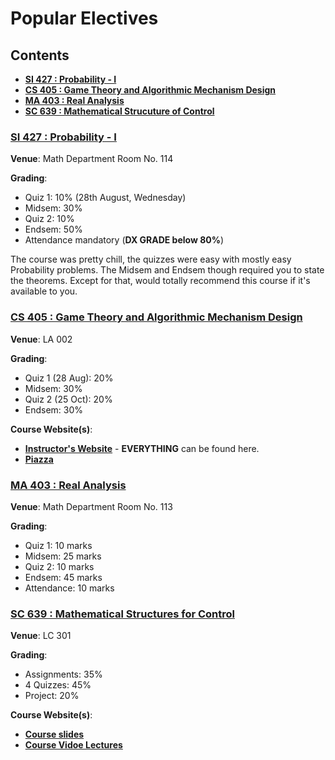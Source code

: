 # Popular Electives

## Contents

- [**SI 427 : Probability - I**](#si-427--probability---i)
- [**CS 405 : Game Theory and Algorithmic Mechanism Design**](#cs-405--game-theory-and-algorithmic-mechanism-design)
- [**MA 403 : Real Analysis**](#ma-403--real-analysis)
- [**SC 639 : Mathematical Strucuture of Control**](#sc-639--mathematical-structures-for-control)

### [SI 427 : Probability - I](SI427)

**Venue**: Math Department Room No. 114

**Grading**:

- Quiz 1: 10% (28th August, Wednesday)
- Midsem: 30%
- Quiz 2: 10%
- Endsem: 50%
- Attendance mandatory (**DX GRADE below 80%**)

The course was pretty chill, the quizzes were easy with mostly easy Probability problems. The Midsem and Endsem though required you to state the theorems. Except for that, would totally recommend this course if it's available to you.

### [CS 405 : Game Theory and Algorithmic Mechanism Design](CS405)

**Venue**: LA 002

**Grading**:

- Quiz 1 (28 Aug): 20%
- Midsem: 30%
- Quiz 2 (25 Oct): 20%
- Endsem: 30%

**Course Website(s)**:

- [**Instructor's Website**](https://www.cse.iitb.ac.in/~swaprava/cs6001_07_2024.html) - **EVERYTHING** can be found here.
- [**Piazza**](https://piazza.com/iit_bombay/fall2024/cs6001cs405)

### [MA 403 : Real Analysis](MA403)

**Venue**: Math Department Room No. 113

**Grading**:

- Quiz 1: 10 marks
- Midsem: 25 marks
- Quiz 2: 10 marks
- Endsem: 45 marks
- Attendance: 10 marks

### [SC 639 : Mathematical Structures for Control](SC639)

**Venue**: LC 301

**Grading**:

- Assignments: 35%
- 4 Quizzes: 45%
- Project: 20%

**Course Website(s)**:

- [**Course slides**](https://drive.google.com/drive/folders/16ZlC_WXj_JKEirrDAkVgHlnZ_T6YB3GK)
- [**Course Vidoe Lectures**](https://drive.google.com/drive/folders/1yPhsb_7XouhvQgezquG4PoOJ6YZELkKv)
